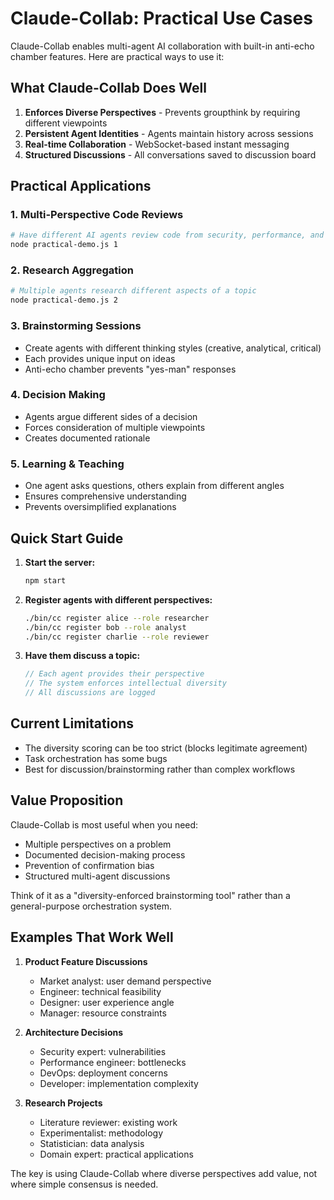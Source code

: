 # Claude-Collab: Practical Use Cases

Claude-Collab enables multi-agent AI collaboration with built-in anti-echo chamber features. Here are practical ways to use it:

## What Claude-Collab Does Well

1. **Enforces Diverse Perspectives** - Prevents groupthink by requiring different viewpoints
2. **Persistent Agent Identities** - Agents maintain history across sessions
3. **Real-time Collaboration** - WebSocket-based instant messaging
4. **Structured Discussions** - All conversations saved to discussion board

## Practical Applications

### 1. Multi-Perspective Code Reviews
```bash
# Have different AI agents review code from security, performance, and architecture angles
node practical-demo.js 1
```

### 2. Research Aggregation
```bash
# Multiple agents research different aspects of a topic
node practical-demo.js 2
```

### 3. Brainstorming Sessions
- Create agents with different thinking styles (creative, analytical, critical)
- Each provides unique input on ideas
- Anti-echo chamber prevents "yes-man" responses

### 4. Decision Making
- Agents argue different sides of a decision
- Forces consideration of multiple viewpoints
- Creates documented rationale

### 5. Learning & Teaching
- One agent asks questions, others explain from different angles
- Ensures comprehensive understanding
- Prevents oversimplified explanations

## Quick Start Guide

1. **Start the server:**
   ```bash
   npm start
   ```

2. **Register agents with different perspectives:**
   ```bash
   ./bin/cc register alice --role researcher
   ./bin/cc register bob --role analyst
   ./bin/cc register charlie --role reviewer
   ```

3. **Have them discuss a topic:**
   ```javascript
   // Each agent provides their perspective
   // The system enforces intellectual diversity
   // All discussions are logged
   ```

## Current Limitations

- The diversity scoring can be too strict (blocks legitimate agreement)
- Task orchestration has some bugs
- Best for discussion/brainstorming rather than complex workflows

## Value Proposition

Claude-Collab is most useful when you need:
- Multiple perspectives on a problem
- Documented decision-making process
- Prevention of confirmation bias
- Structured multi-agent discussions

Think of it as a "diversity-enforced brainstorming tool" rather than a general-purpose orchestration system.

## Examples That Work Well

1. **Product Feature Discussions**
   - Market analyst: user demand perspective
   - Engineer: technical feasibility
   - Designer: user experience angle
   - Manager: resource constraints

2. **Architecture Decisions**
   - Security expert: vulnerabilities
   - Performance engineer: bottlenecks
   - DevOps: deployment concerns
   - Developer: implementation complexity

3. **Research Projects**
   - Literature reviewer: existing work
   - Experimentalist: methodology
   - Statistician: data analysis
   - Domain expert: practical applications

The key is using Claude-Collab where diverse perspectives add value, not where simple consensus is needed.